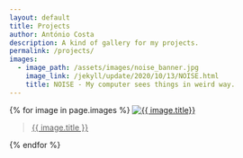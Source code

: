 ```yaml
---
layout: default
title: Projects
author: António Costa
description: A kind of gallery for my projects.
permalink: /projects/
images:
  - image_path: /assets/images/noise_banner.jpg
    image_link: /jekyll/update/2020/10/13/NOISE.html
    title: NOISE - My computer sees things in weird way.
---
```


<div class="gallery">
  {% for image in page.images %}
  <a href="{{ image.image_link }}">
  <img src="{{ image.image_path }}" alt="{{ image.title}}" />
  <blockquote>{{ image.title }}</blockquote>
  </a>
  {% endfor %}
</div>
